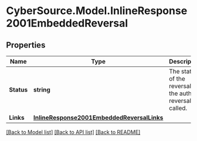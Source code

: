 # CyberSource.Model.InlineResponse2001EmbeddedReversal
## Properties

Name | Type | Description | Notes
------------ | ------------- | ------------- | -------------
**Status** | **string** | The status of the reversal if the auth reversal is called.  | [optional] 
**Links** | [**InlineResponse2001EmbeddedReversalLinks**](InlineResponse2001EmbeddedReversalLinks.md) |  | [optional] 

[[Back to Model list]](../README.md#documentation-for-models) [[Back to API list]](../README.md#documentation-for-api-endpoints) [[Back to README]](../README.md)

